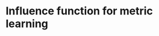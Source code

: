 
Influence function for metric learning
==============================================================================
